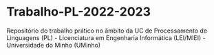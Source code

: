 # Trabalho-PL-2022-2023
Repositório do trabalho prático no âmbito da UC de Processamento de Linguagens (PL) - Licenciatura em Engenharia Informática (LEI/MIEI) - Universidade do Minho (UMinho)
